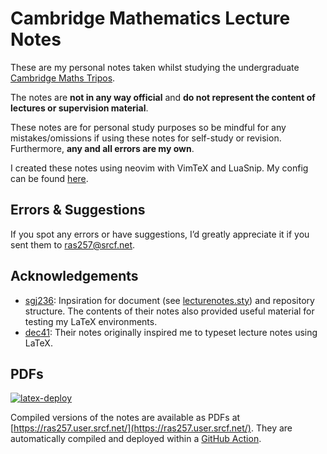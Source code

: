 # Cambridge Mathematics Lecture Notes
These are my personal notes taken whilst studying the undergraduate [Cambridge Maths Tripos](https://www.maths.cam.ac.uk/undergrad/undergrad).

The notes are **not in any way official** and **do not represent the content of lectures or supervision material**.

These notes are for personal study purposes so be mindful for any mistakes/omissions if using these notes for self-study or revision.
Furthermore, **any and all errors are my own**.

I created these notes using neovim with VimTeX and LuaSnip. My config can be found [here](https://github.com/ras257/nvf-tex-config).

## Errors & Suggestions
If you spot any errors or have suggestions, I’d greatly appreciate it if you sent them to [ras257@srcf.net](mailto:ras257@srcf.net).

## Acknowledgements
- [sgj236](https://github.com/ostephagus/lecture-notes): Inpsiration for document (see [lecturenotes.sty](https://github.com/ostephagus/lecturenotes)) and repository structure.
The contents of their notes also provided useful material for testing my LaTeX environments. 
- [dec41](https://github.com/dalcde/cam-notes): Their notes originally inspired me to typeset lecture notes using LaTeX.

## PDFs
[![latex-deploy](https://github.com/ras257/cam-notes/actions/workflows/latex-deploy.yml/badge.svg)](https://github.com/ras257/cam-notes/actions/workflows/latex-deploy.yml)

Compiled versions of the notes are available as PDFs at [https://ras257.user.srcf.net/](https://ras257.user.srcf.net/). They are automatically compiled and deployed within a [GitHub Action](https://github.com/ras257/cam-notes/actions).

